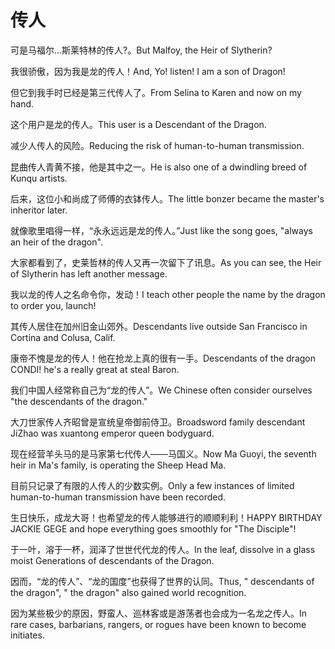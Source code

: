 # 传人

<p><span class="chinese">可是马福尔…斯莱特林的传人?。</span><span class="english">But Malfoy, the Heir of Slytherin?</span></p>

<p><span class="chinese">我很骄傲，因为我是龙的传人！</span><span class="english">And, Yo! listen! I am a son of Dragon!</span></p>

<p><span class="chinese">但它到我手时已经是第三代传人了。</span><span class="english">From Selina to Karen and now on my hand.</span></p>

<p><span class="chinese">这个用户是龙的传人。</span><span class="english">This user is a Descendant of the Dragon.</span></p>

<p><span class="chinese">减少人传人的风险。</span><span class="english">Reducing the risk of human-to-human transmission.</span></p>

<p><span class="chinese">昆曲传人青黄不接，他是其中之一。</span><span class="english">He is also one of a dwindling breed of Kunqu artists.</span></p>

<p><span class="chinese">后来，这位小和尚成了师傅的衣钵传人。</span><span class="english">The little bonzer became the master's inheritor later.</span></p>

<p><span class="chinese">就像歌里唱得一样，“永永远远是龙的传人。”</span><span class="english">Just like the song goes, "always an heir of the dragon".</span></p>

<p><span class="chinese">大家都看到了，史莱哲林的传人又再一次留下了讯息。</span><span class="english">As you can see, the Heir of Slytherin has left another message.</span></p>

<p><span class="chinese">我以龙的传人之名命令你，发动！</span><span class="english">I teach other people the name by the dragon to order you, launch!</span></p>

<p><span class="chinese">其传人居住在加州旧金山郊外。</span><span class="english">Descendants live outside San Francisco in Cortina and Colusa, Calif.</span></p>

<p><span class="chinese">康帝不愧是龙的传人！他在抢龙上真的很有一手。</span><span class="english">Descendants of the dragon CONDI! he's a really great at steal Baron.</span></p>

<p><span class="chinese">我们中国人经常称自己为“龙的传人”。</span><span class="english">We Chinese often consider ourselves "the descendants of the dragon."</span></p>

<p><span class="chinese">大刀世家传人齐昭曾是宣统皇帝御前侍卫。</span><span class="english">Broadsword family descendant JiZhao was xuantong emperor queen bodyguard.</span></p>

<p><span class="chinese">现在经营羊头马的是马家第七代传人——马国义。</span><span class="english">Now Ma Guoyi, the seventh heir in Ma's family, is operating the Sheep Head Ma.</span></p>

<p><span class="chinese">目前只记录了有限的人传人的少数实例。</span><span class="english">Only a few instances of limited human-to-human transmission have been recorded.</span></p>

<p><span class="chinese">生日快乐，成龙大哥！也希望龙的传人能够进行的顺顺利利！</span><span class="english">HAPPY BIRTHDAY JACKIE GEGE and hope everything goes smoothly for "The Disciple"!</span></p>

<p><span class="chinese">于一叶，溶于一杯，润泽了世世代代龙的传人。</span><span class="english">In the leaf, dissolve in a glass moist Generations of descendants of the Dragon.</span></p>

<p><span class="chinese">因而，“龙的传人”、“龙的国度”也获得了世界的认同。</span><span class="english">Thus, " descendants of the dragon", " the dragon" also gained world recognition.</span></p>

<p><span class="chinese">因为某些极少的原因，野蛮人、巡林客或是游荡者也会成为一名龙之传人。</span><span class="english">In rare cases, barbarians, rangers, or rogues have been known to become initiates.</span></p>

